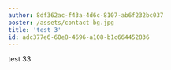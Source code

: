 ```yaml
---
author: 8df362ac-f43a-4d6c-8107-ab6f232bc037
poster: /assets/contact-bg.jpg
title: 'test 3'
id: adc377e6-60e8-4696-a108-b1c664452836
---
```

test 33
